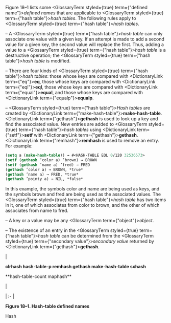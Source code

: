 
Figure 18–1 lists some <GlossaryTerm styled={true} term={"defined name"}><i>defined names</i></GlossaryTerm> that are applicable to <GlossaryTerm styled={true} term={"hash table"}><i>hash tables</i></GlossaryTerm>. The following rules apply to <GlossaryTerm styled={true} term={"hash table"}><i>hash tables</i></GlossaryTerm>.

– A <GlossaryTerm styled={true} term={"hash table"}><i>hash table</i></GlossaryTerm> can only associate one value with a given key. If an attempt is made to add a second value for a given key, the second value will replace the first. Thus, adding a value to a <GlossaryTerm styled={true} term={"hash table"}><i>hash table</i></GlossaryTerm> is a destructive operation; the <GlossaryTerm styled={true} term={"hash table"}><i>hash table</i></GlossaryTerm> is modified.

– There are four kinds of <GlossaryTerm styled={true} term={"hash table"}><i>hash tables</i></GlossaryTerm>: those whose keys are compared with <DictionaryLink  term={"eq"}><b>eq</b></DictionaryLink>, those whose keys are compared with <DictionaryLink  term={"eql"}><b>eql</b></DictionaryLink>, those whose keys are compared with <DictionaryLink  term={"equal"}><b>equal</b></DictionaryLink>, and those whose keys are compared with <DictionaryLink  term={"equalp"}><b>equalp</b></DictionaryLink>.

– <GlossaryTerm styled={true} term={"hash table"}><i>Hash tables</i></GlossaryTerm> are created by <DictionaryLink  term={"make-hash-table"}><b>make-hash-table</b></DictionaryLink>. <DictionaryLink  term={"gethash"}><b>gethash</b></DictionaryLink> is used to look up a key and find the associated value. New entries are added to <GlossaryTerm styled={true} term={"hash table"}><i>hash tables</i></GlossaryTerm> using <DictionaryLink  term={"setf"}><b>setf</b></DictionaryLink> with <DictionaryLink  term={"gethash"}><b>gethash</b></DictionaryLink>. <DictionaryLink  term={"remhash"}><b>remhash</b></DictionaryLink> is used to remove an entry. For example:

```lisp
(setq a (make-hash-table)) → #<HASH-TABLE EQL 0/120 32536573>
(setf (gethash ’color a) ’brown) → BROWN
(setf (gethash ’name a) ’fred) → FRED
(gethash ’color a) → BROWN, *true*
(gethash ’name a) → FRED, *true*
(gethash ’pointy a) → NIL, *false*
```

In this example, the symbols color and name are being used as keys, and the symbols brown and fred are being used as the associated values. The <GlossaryTerm styled={true} term={"hash table"}><i>hash table</i></GlossaryTerm> has two items in it, one of which associates from color to brown, and the other of which associates from name to fred.

– A key or a value may be any <GlossaryTerm  term={"object"}><i>object</i></GlossaryTerm>.

– The existence of an entry in the <GlossaryTerm styled={true} term={"hash table"}><i>hash table</i></GlossaryTerm> can be determined from the <GlossaryTerm styled={true} term={"secondary value"}><i>secondary value</i></GlossaryTerm> returned by <DictionaryLink  term={"gethash"}><b>gethash</b></DictionaryLink>.

|<p>**clrhash hash-table-p remhash gethash make-hash-table sxhash** </p>
<p>**hash-table-count maphash**</p>|

| :- |

**Figure 18–1. Hash-table defined names**

Hash
